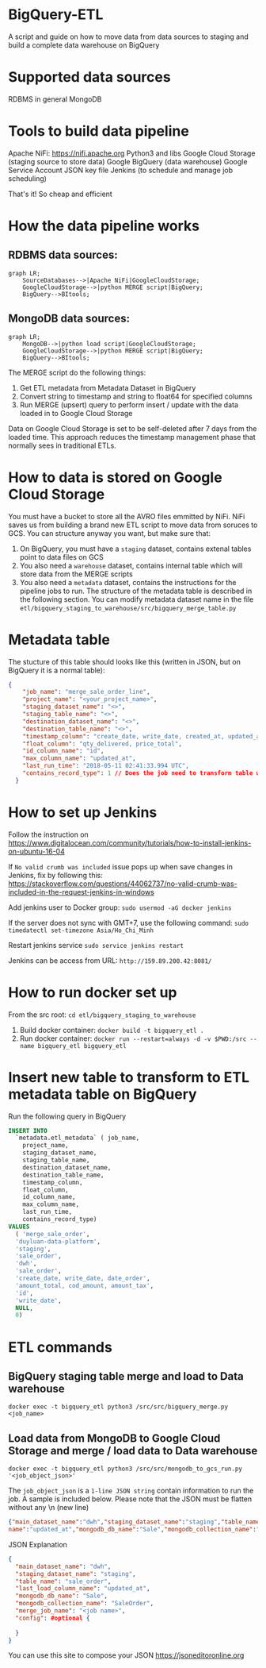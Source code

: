 # BigQuery-ETL
A script and guide on how to move data from data sources to staging and build a complete data warehouse on BigQuery

# Supported data sources
RDBMS in general
MongoDB

# Tools to build data pipeline
Apache NiFi: https://nifi.apache.org
Python3 and libs
Google Cloud Storage (staging source to store data)
Google BigQuery (data warehouse)
Google Service Account JSON key file
Jenkins (to schedule and manage job scheduling)

That's it! So cheap and efficient

# How the data pipeline works

## RDBMS data sources:

```mermaid
graph LR;
    SourceDatabases-->|Apache NiFi|GoogleCloudStorage;
    GoogleCloudStorage-->|python MERGE script|BigQuery;
    BigQuery-->BItools;
```

## MongoDB data sources:

```mermaid
graph LR;
    MongoDB-->|python load script|GoogleCloudStorage;
    GoogleCloudStorage-->|python MERGE script|BigQuery;
    BigQuery-->BItools;
```

The MERGE script do the following things:
1. Get ETL metadata from Metadata Dataset in BigQuery
2. Convert string to timestamp and string to float64 for specified columns
3. Run MERGE (upsert) query to perform insert / update with the data loaded in to Google Cloud Storage

Data on Google Cloud Storage is set to be self-deleted after 7 days from the loaded time. This approach reduces the timestamp management phase that normally sees in traditional ETLs.

# How to data is stored on Google Cloud Storage

You must have a bucket to store all the AVRO files emmitted by NiFi. NiFi saves us from building a brand new ETL script to move data from soruces to GCS.
You can structure anyway you want, but make sure that:

1. On BigQuery, you must have a `staging` dataset, contains extenal tables point to data files on GCS
2. You also need a `warehouse` dataset, contains internal table which will store data from the MERGE scripts
3. You also need a `metadata` dataset, contains the instructions for the pipeline jobs to run. The structure of the metadata table is described in the following section.
You can modify metadata dataset name in the file `etl/bigquery_staging_to_warehouse/src/bigquery_merge_table.py`

# Metadata table

The stucture of this table should looks like this (written in JSON, but on BigQuery it is a normal table):
```json
{
    "job_name": "merge_sale_order_line",
    "project_name": "<your_project_name>",
    "staging_dataset_name": "<>",
    "staging_table_name": "<>",
    "destination_dataset_name": "<>",
    "destination_table_name": "<>",
    "timestamp_column": "create_date, write_date, created_at, updated_at",
    "float_column": "qty_delivered, price_total",
    "id_column_name": "id",
    "max_column_name": "updated_at",
    "last_run_time": "2018-05-11 02:41:33.994 UTC",
    "contains_record_type": 1 // Does the job need to transform table with RECORD field
  }
```

# How to set up Jenkins

Follow the instruction on https://www.digitalocean.com/community/tutorials/how-to-install-jenkins-on-ubuntu-16-04

If `No valid crumb was included` issue pops up when save changes in Jenkins, fix by following this: https://stackoverflow.com/questions/44062737/no-valid-crumb-was-included-in-the-request-jenkins-in-windows

Add jenkins user to Docker group: `sudo usermod -aG docker jenkins`

If the server does not sync with GMT+7, use the following command: `sudo timedatectl set-timezone Asia/Ho_Chi_Minh`

Restart jenkins service `sudo service jenkins restart`

Jenkins can be access from URL: `http://159.89.200.42:8081/`

# How to run docker set up

From the src root: `cd etl/bigquery_staging_to_warehouse`

1. Build docker container: `docker build -t bigquery_etl .`
2. Run docker container: `docker run --restart=always -d -v $PWD:/src --name bigquery_etl bigquery_etl`

# Insert new table to transform to ETL metadata table on BigQuery

Run the following query in BigQuery

```sql
INSERT INTO
  `metadata.etl_metadata` ( job_name,
    project_name,
    staging_dataset_name,
    staging_table_name,
    destination_dataset_name,
    destination_table_name,
    timestamp_column,
    float_column,
    id_column_name,
    max_column_name,
    last_run_time,
    contains_record_type)
VALUES
  ( 'merge_sale_order', 
  'duyluan-data-platform', 
  'staging', 
  'sale_order', 
  'dwh', 
  'sale_order', 
  'create_date, write_date, date_order', 
  'amount_total, cod_amount, amount_tax', 
  'id', 
  'write_date', 
  NULL,
  0)
  ```
  
# ETL commands

## BigQuery staging table merge and load to Data warehouse

`docker exec -t bigquery_etl python3 /src/src/bigquery_merge.py <job_name>`

## Load data from MongoDB to Google Cloud Storage and merge / load data to Data warehouse

`docker exec -t bigquery_etl python3 /src/src/mongodb_to_gcs_run.py '<job_object_json>'`

The `job_object_json` is a `1-line JSON string` contain information to run the job. A sample is included below.
Please note that the JSON must be flatten without any \n (new line)

```json
{"main_dataset_name":"dwh","staging_dataset_name":"staging","table_name":"sale_order","last_load_column_
name":"updated_at","mongodb_db_name":"Sale","mongodb_collection_name":"SaleOrder","merge_job_name":"merge_sale_order","config":{}}
```

JSON Explanation

```json
{
  "main_dataset_name": "dwh",
  "staging_dataset_name": "staging",
  "table_name": "sale_order",
  "last_load_column_name": "updated_at",
  "mongodb_db_name": "Sale",
  "mongodb_collection_name": "SaleOrder",
  "merge_job_name": "<job name>",
  "config": #optional {
    
  }
}

```

You can use this site to compose your JSON https://jsoneditoronline.org
